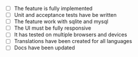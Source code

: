 <!--

You'll be asked to accept the PhotoPrism.org Individual Contributor License Agreement https://cla-assistant.io/photoprism/photoprism once your PR will be created, please review them, your PR will be rejected if you don't accept them.

Because we want to create the best possible product for our users, we have a set of guidelines which ensure that all source code contributions are acceptable:

Please check the following items by replacing "[ ]" with "[x]", you can also do it when viewing the pull request once it has been created
-->

- [ ] The feature is fully implemented
- [ ] Unit and acceptance tests have be written
- [ ] The feature work with sqlite and mysql
- [ ] The UI must be fully responsive
- [ ] It has tested on multiple browsers and devices
- [ ] Translations have been created for all languages
- [ ] Docs have been updated

<!--
Reviewing, testing and finally merging pull requests consumes significant resources on our side. Unless it's just a small fix, it may take several months.

Thanks for your patience :)
-->

<!--
Please write below the goal of this pull request
-->
